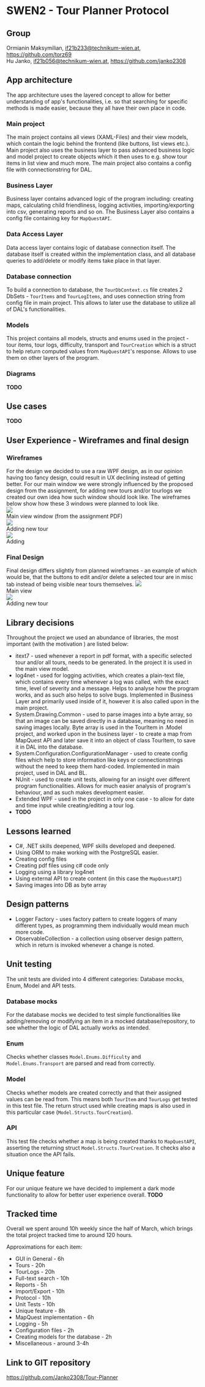 # SWEN2 - Tour Planner Protocol
## Group
Ormianin Maksymilian, if21b233@technikum-wien.at, https://github.com/torz69  
Hu Janko, if21b056@technikum-wien.at, https://github.com/janko2308

## App architecture
The app architecture uses the layered concept to allow for better understanding of app's functionalities, i.e. so that searching for specific methods is made easier, because they all have their own place in code.

### Main project
The main project contains all views (XAML-Files) and their view models, which contain the logic behind the frontend (like buttons, list views etc.). Main project also uses the business layer to pass advanced business logic and model project to create objects which it then uses to e.g. show tour items in list view and much more. The main project also contains a config file with connectionstring for DAL.

### Business Layer
Business layer contains advanced logic of the program including: creating maps, calculating child friendliness, logging activities, importing/exporting into csv, generating reports and so on. The Business Layer also contains a config file containing key for `MapQuestAPI`.

### Data Access Layer
Data access layer contains logic of database connection itself. The database itself is created within the implementation class, and all database queries to add/delete or modify items take place in that layer.

### Database connection
To build a connection to database, the `TourDbContext.cs` file creates 2 DbSets - `TourItems` and `TourLogItems`, and uses connection string from config file in main project. This allows to later use the database to utilize all of DAL's functionalities.

### Models
This project contains all models, structs and enums used in the project - tour items, tour logs, difficulty, transport and `TourCreation` which is a struct to help return computed values from `MapQuestAPI`'s response. Allows to use them on other layers of the program.

### Diagrams
**TODO**

## Use cases
**TODO**

## User Experience - Wireframes and final design
### Wireframes
For the design we decided to use a raw WPF design, as in our opinion having too fancy design, could result in UX declining instead of getting better. For our main window we were strongly influenced by the proposed design from the assignment, for adding new tours and/or tourlogs we created our own idea how such window should look like. The wireframes below show how these 3 windows were planned to look like.  
![](Protocol-pictures/wire1.png)  
Main view window (from the assignment PDF)  
![](Protocol-pictures/wire2.png)  
Adding new tour  
![](Protocol-pictures/wire3.png)  
Adding

### Final Design
Final design differs slightly from planned wireframes - an example of which would be, that the buttons to edit and/or delete a selected tour are in misc tab instead of being visible near tours themselves.
![](Protocol-pictures/main.png)  
Main view  
![](Protocol-pictures/newTour.png)  
Adding new tour  


## Library decisions
Throughout the project we used an abundance of libraries, the most important (with the motivation ) are listed below:
- itext7 - used whenever a report in pdf format, with a specific selected tour and/or all tours, needs to be generated. In the project it is used in the main view model.
-  log4net - used for logging activities, which creates a plain-text file, which contains every time whenever a log was called, with the exact time, level of severity and a message. Helps to analyse how the program works, and as such also helps to solve bugs. Implemented in Business Layer and primarily used inside of it, however it is also called upon in the main project.
-  System.Drawing.Common - used to parse images into a byte array, so that an image can be saved directly in a database, meaning no need in saving images locally. Byte array is used in the TourItem in .Model project, and worked upon in the business layer - to create a map from MapQuest API and later save it into an object of class TourItem, to save it in DAL into the database.
-  System.Configuration.ConfigurationManager - used to create config files which help to store information like keys or connectionstrings without the need to keep them hard-coded. Implemented in main project, used in DAL and BL.
-  NUnit - used to create unit tests, allowing for an insight over different program functionalities. Allows for much easier analysis of program's behaviour, and as such makes development easier.
-  Extended WPF - used in the project in only one case - to allow for date and time input while creating/editing a tour log.
-  **TODO**

## Lessons learned
- C#, .NET skills deepened, WPF skills developed and deepened.
- Using ORM to make working with the PostgreSQL easier.
- Creating config files
- Creating pdf files using c# code only
- Logging using a library log4net
- Using external API to create content (in this case the `MapQuestAPI`)
- Saving images into DB as byte array

## Design patterns
- Logger Factory - uses factory pattern to create loggers of many different types, as programming them individually would mean much more code.
- ObservableCollection - a collection using observer design pattern, which in return is invoked whenever a change is noted.

## Unit testing
The unit tests are divided into 4 different categories: Database mocks, Enum, Model and API tests.

### Database mocks
For the database mocks we decided to test simple functionalities like adding/removing or modifying an item in a mocked database/repository, to see whether the logic of DAL actually works as intended.

### Enum
Checks whether classes `Model.Enums.Difficulty` and `Model.Enums.Transport` are parsed and read from correctly.

### Model
Checks whether models are created correctly and that their assigned values can be read from. This means both `TourItem` and `TourLogs` get tested in this test file. The return struct used while creating maps is also used in this particular case (`Model.Structs.TourCreation`).

### API 
This test file checks whether a map is being created thanks to `MapQuestAPI`, asserting the returning struct `Model.Structs.TourCreation`. It checks also a situation once the API fails.

## Unique feature
For our unique feature we have decided to implement a dark mode functionality to allow for better user experience overall. **TODO**

## Tracked time
Overall we spent around 10h weekly since the half of March, which brings the total project tracked time to around 120 hours.  

Approximations for each item:
- GUI in General - 6h
- Tours - 20h
- TourLogs - 20h
- Full-text search - 10h
- Reports - 5h
- Import/Export - 10h
- Protocol - 10h
- Unit Tests - 10h
- Unique feature - 8h
- MapQuest implementation - 6h
- Logging - 5h
- Configuration files - 2h
- Creating models for the database - 2h
- Miscellaneous - around 3-4h

## Link to GIT repository
https://github.com/Janko2308/Tour-Planner

